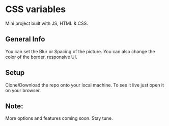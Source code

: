 # CSS variables 
Mini project built with JS, HTML & CSS.

## General Info
You can set the Blur or Spacing of the picture.
You can also change the color of the border, responsive UI.

## Setup
Clone/Download the repo onto your local machine.
To see it live just open it on your browser.

## Note:
More options and features coming soon.
Stay tune.
